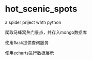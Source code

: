 # hot_scenic_spots
a spider priject whth python

爬取马蜂窝热门景点，并存入mongo数据库

使用flask提供查询服务

使用echarts进行数据展示
